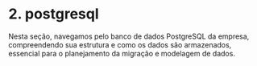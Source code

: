 # 2. postgresql

Nesta seção, navegamos pelo banco de dados PostgreSQL da empresa, compreendendo sua estrutura e como os dados são armazenados, essencial para o planejamento da migração e modelagem de dados.
